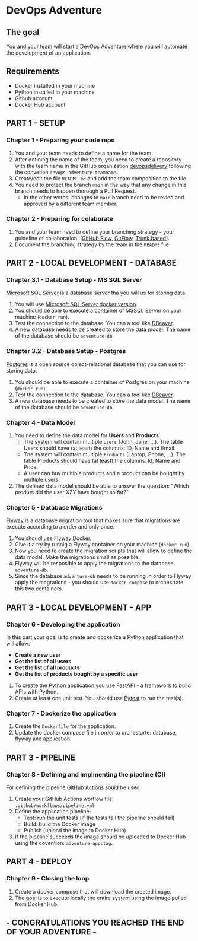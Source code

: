 # DevOps Adventure

## The goal

You and your team will start a DevOps Adventure where you will automate the development of an application. 

## Requirements
- Docker installed in your machine
- Python installed in your machine
- Github account
- Docker Hub account


## PART 1 - SETUP

### Chapter 1 - Preparing your code repo

1. You and your team needs to define a name for the team.
2. After defining the name of the team, you need to create a repository with the team name in the GitHub organization [devopsdelivery](https://github.com/devopsdelivery) following the convetion `devops-adventure-teamname`.
3. Create/edit the file `README.md` and add the team composition to the file.
4. You need to protect the branch `main` in the way that any change in this branch needs to happen thorough a Pull Request.
    - In the other words, changes to `main` branch need to be revied and approved by a different team member.

### Chapter 2 - Preparing for colaborate
1. You and your team need to define your branching strategy - your guideline of collaboration. ([GitHub Flow](https://githubflow.github.io/), [GitFlow](https://www.atlassian.com/git/tutorials/comparing-workflows/gitflow-workflow), [Trunk based](https://trunkbaseddevelopment.com/)).
2. Document the branching strategy by the team in the `README` file.


## PART 2 - LOCAL DEVELOPMENT - DATABASE

### Chapter 3.1 - Database Setup - MS SQL Server

[Microsoft SQL Server](https://www.microsoft.com/en-us/sql-server/sql-server-2022) is a database server tha you will us for storing data. 

1. You will use [Microsoft SQL Server docker version](https://hub.docker.com/r/microsoft/mssql-server).
2. You should be able to execute a container of MSSQL Server on your machine (`docker run`).
3. Test the connection to the database. You can a tool like [DBeaver](https://dbeaver.io/). 
4. A new database needs to be created to store the data model. The name of the database should be `adventure-db`.


### Chapter 3.2 - Database Setup - Postgres

[Postgres](https://www.postgresql.org/) is a open source object-relational database that you can use for storing data. 

1. You should be able to execute a container of Postgres on your machine (`docker run`).
2. Test the connection to the database. You can a tool like [DBeaver](https://dbeaver.io/). 
3. A new database needs to be created to store the data model. The name of the database should be `adventure-db`.


### Chapter 4 - Data Model

1. You need to define the data model for __Users__ and __Products__:
    - The system will contain multiple `Users` (John, Jane, ...). The table Users should have (at least) the columns: ID, Name and Email.
    - The system will contain multiple `Products` (Laptop, Phone, ...). The table Products should have (at least) the columns: Id, Name and Price.
    - A user can buy multiple products and a product can be bought by multiple users.
2. The defined data model should be able to answer the question: "Which produts did the user XZY have bought so far?"

### Chapter 5 - Database Migrations

[Flyway](https://www.red-gate.com/products/flyway/) is a database migration tool that makes sure that migrations are execute according to a order and only once.  

1. You shoudl use [Flyway Docker](https://hub.docker.com/r/flyway/flyway).
2. Give it a try by runnig a Flyway container on your machine (`docker run`).
3. Now you need to create the migration scripts that will allow to define the data model. Make the migrations small as possible.
4. Flyway will be resposible to apply the migrations to the database `adventure-db`.
5. Since the database `adventure-db` needs to be running in order to Flyway apply the magrations - you should use `docker-compose` to orchestrate this two containers.    


## PART 3 - LOCAL DEVELOPMENT - APP

### Chapter 6 - Developing the application

In this part your goal is to create and dockerize a Python application that will allow:
- __Create a new user__
- __Get the list of all users__
- __Get the list of all products__
- __Get the list of products bought by a specific user__

1. To create the Python application you use [FastAPI](https://fastapi.tiangolo.com/) - a framework to build APIs with Python.
2. Create at least one unit test. You should use [Pytest](https://docs.pytest.org/en/stable/) to run the test(s).


### Chapter 7 - Dockerize the application

1. Create the `Dockerfile` for the application.
2. Update the docker compose file in order to orchestarte: database, flyway and application.


## PART 3 - PIPELINE

### Chapter 8 - Defining and implmenting the pipeline (CI)

For defining the pipeline [GitHub Actions](https://github.com/features/actions) sould be used.

1. Create your GitHub Actions worflow file: `.github/workflows/pipeline.yml`
2. Define the application pipeline:
    - Test: run the unit tests (if the tests fail the pipeline should fail)
    - Build: build the Docker image
    - Publish (upload the image to Docker Hub)
3. If the pipeline succeeds the image should be uploaded to Docker Hub using the covention: `adventure-app:tag`.


## PART 4 - DEPLOY

### Chapter 9 - Closing the loop

1. Create a docker compose that will download the created image.
2. The goal is to execute locally the entire system using the image pulled from Docker Hub.


## - CONGRATULATIONS YOU REACHED THE END OF YOUR ADVENTURE -




